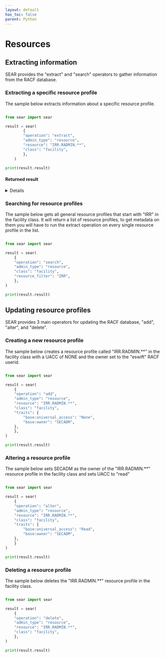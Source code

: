 ```yaml
---
layout: default
has_toc: false
parent: Python
---
```



# Resources

## Extracting information

SEAR provides the "extract" and "search" operators to gather information from the RACF database.

### Extracting a specific resource profile

The sample below extracts information about a specific resource profile.

```python

from sear import sear

result = sear(
        {
        "operation": "extract",
        "admin_type": "resource",
        "resource": "IRR.RADMIN.**",
        "class": "facility",
        },
    )

print(result.result)
```

#### Returned result

<details>

```python
{
  "profile": {
    "base": {
      "base:alter_access_count": 0,
      "base:auditing": "FAILURES(READ)",
      "base:control_access_count": 0,
      "base:create_date": "12/20/23",
      "base:global_auditing": "NONE",
      "base:last_change_date": "12/20/23",
      "base:last_reference_date": "12/20/23",
      "base:level": "0",
      "base:owner": "ESWIFT",
      "base:read_access_count": 0,
      "base:universal_access": "READ",
      "base:update_access_count": 0,
      "base:warn_on_insufficient_access": false
    }
  },
  "return_codes": {
    "racf_reason_code": 0,
    "racf_return_code": 0,
    "saf_return_code": 0,
    "sear_return_code": 0
  }
}
```

</details>

### Searching for resource profiles

The sample below gets all general resource profiles that start with "IRR" in the facility class. It will return a list of resource profiles, to get metadata on them you will have to run the extract operation on every single resource profile in the list.

```python

from sear import sear

result = sear(
    {
    "operation": "search",
    "admin_type": "resource",
    "class": "facility",
    "resource_filter": "IRR",
    },
)

print(result.result)
```

## Updating resource profiles

SEAR provides 3 main operators for updating the RACF database, "add", "alter", and "delete".

### Creating a new resource profile

The sample below creates a resource profile called "IRR.RADMIN.**" in the facility class with a UACC of NONE and the owner set to the "eswift" RACF userid.

```python

from sear import sear

result = sear(
    {
    "operation": "add",
    "admin_type": "resource",
    "resource": "IRR.RADMIN.**",
    "class": "facility",
    "traits": {
        "base:universal_access": "None",
        "base:owner": "SECADM",
    },
    },
)

print(result.result)
```

### Altering a resource profile

The sample below sets SECADM as the owner of the "IRR.RADMIN.**" resource profile in the facility class and sets UACC to "read"

```python

from sear import sear

result = sear(
    {
    "operation": "alter",
    "admin_type": "resource",
    "resource": "IRR.RADMIN.**",
    "class": "facility",
    "traits": {
        "base:universal_access": "Read",
        "base:owner": "SECADM",
    },
    }
)

print(result.result)
```

### Deleting a resource profile

The sample below deletes the "IRR.RADMIN.**" resource profile in the facility class.

```python

from sear import sear

result = sear(
    {
    "operation": "delete",
    "admin_type": "resource",
    "resource": "IRR.RADMIN.**",
    "class": "facility",
    },
)

print(result.result)
```
